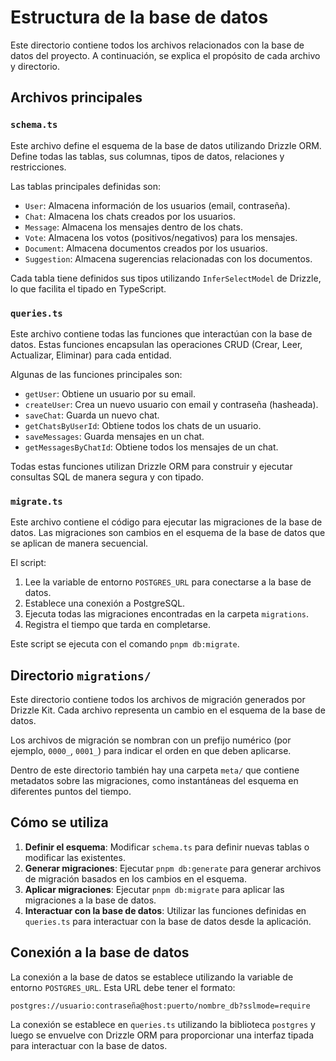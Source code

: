 # Estructura de la base de datos

Este directorio contiene todos los archivos relacionados con la base de datos del proyecto. A continuación, se explica el propósito de cada archivo y directorio.

## Archivos principales

### `schema.ts`

Este archivo define el esquema de la base de datos utilizando Drizzle ORM. Define todas las tablas, sus columnas, tipos de datos, relaciones y restricciones.

Las tablas principales definidas son:
- `User`: Almacena información de los usuarios (email, contraseña).
- `Chat`: Almacena los chats creados por los usuarios.
- `Message`: Almacena los mensajes dentro de los chats.
- `Vote`: Almacena los votos (positivos/negativos) para los mensajes.
- `Document`: Almacena documentos creados por los usuarios.
- `Suggestion`: Almacena sugerencias relacionadas con los documentos.

Cada tabla tiene definidos sus tipos utilizando `InferSelectModel` de Drizzle, lo que facilita el tipado en TypeScript.

### `queries.ts`

Este archivo contiene todas las funciones que interactúan con la base de datos. Estas funciones encapsulan las operaciones CRUD (Crear, Leer, Actualizar, Eliminar) para cada entidad.

Algunas de las funciones principales son:
- `getUser`: Obtiene un usuario por su email.
- `createUser`: Crea un nuevo usuario con email y contraseña (hasheada).
- `saveChat`: Guarda un nuevo chat.
- `getChatsByUserId`: Obtiene todos los chats de un usuario.
- `saveMessages`: Guarda mensajes en un chat.
- `getMessagesByChatId`: Obtiene todos los mensajes de un chat.

Todas estas funciones utilizan Drizzle ORM para construir y ejecutar consultas SQL de manera segura y con tipado.

### `migrate.ts`

Este archivo contiene el código para ejecutar las migraciones de la base de datos. Las migraciones son cambios en el esquema de la base de datos que se aplican de manera secuencial.

El script:
1. Lee la variable de entorno `POSTGRES_URL` para conectarse a la base de datos.
2. Establece una conexión a PostgreSQL.
3. Ejecuta todas las migraciones encontradas en la carpeta `migrations`.
4. Registra el tiempo que tarda en completarse.

Este script se ejecuta con el comando `pnpm db:migrate`.

## Directorio `migrations/`

Este directorio contiene todos los archivos de migración generados por Drizzle Kit. Cada archivo representa un cambio en el esquema de la base de datos.

Los archivos de migración se nombran con un prefijo numérico (por ejemplo, `0000_`, `0001_`) para indicar el orden en que deben aplicarse.

Dentro de este directorio también hay una carpeta `meta/` que contiene metadatos sobre las migraciones, como instantáneas del esquema en diferentes puntos del tiempo.

## Cómo se utiliza

1. **Definir el esquema**: Modificar `schema.ts` para definir nuevas tablas o modificar las existentes.
2. **Generar migraciones**: Ejecutar `pnpm db:generate` para generar archivos de migración basados en los cambios en el esquema.
3. **Aplicar migraciones**: Ejecutar `pnpm db:migrate` para aplicar las migraciones a la base de datos.
4. **Interactuar con la base de datos**: Utilizar las funciones definidas en `queries.ts` para interactuar con la base de datos desde la aplicación.

## Conexión a la base de datos

La conexión a la base de datos se establece utilizando la variable de entorno `POSTGRES_URL`. Esta URL debe tener el formato:

```
postgres://usuario:contraseña@host:puerto/nombre_db?sslmode=require
```

La conexión se establece en `queries.ts` utilizando la biblioteca `postgres` y luego se envuelve con Drizzle ORM para proporcionar una interfaz tipada para interactuar con la base de datos. 